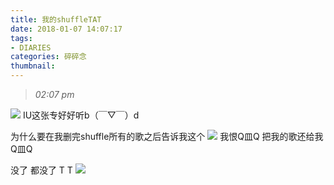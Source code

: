 ```yaml
---
title: 我的shuffleTAT
date: 2018-01-07 14:07:17
tags:
- DIARIES
categories: 碎碎念
thumbnail:
---
```


>*02:07 pm*

![](https://ws1.sinaimg.cn/large/0068SXX6ly1fnvib2k53ej307n07n74b.jpg)
IU这张专好好听b（￣▽￣）d　
<!--more-->
为什么要在我删完shuffle所有的歌之后告诉我这个
![](https://ws1.sinaimg.cn/large/0068SXX6gy1fn80wrobtqj30bg059dfx.jpg)
我恨Q皿Q
把我的歌还给我Q皿Q

没了
都没了
T T
![](https://ws1.sinaimg.cn/large/0068SXX6ly1fnvibsrke1j30uk0i7ab7.jpg)

 



